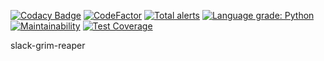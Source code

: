 [![Codacy Badge](https://api.codacy.com/project/badge/Grade/0d123abb57614879bae3dfc90b71be26)](https://app.codacy.com/app/alanwill/slack-grim-reaper?utm_source=github.com&utm_medium=referral&utm_content=alanwill/slack-grim-reaper&utm_campaign=Badge_Grade_Dashboard) [![CodeFactor](https://www.codefactor.io/repository/github/alanwill/slack-grim-reaper/badge/master)](https://www.codefactor.io/repository/github/alanwill/slack-grim-reaper/overview/master) [![Total alerts](https://img.shields.io/lgtm/alerts/g/alanwill/slack-grim-reaper.svg?logo=lgtm&logoWidth=18)](https://lgtm.com/projects/g/alanwill/slack-grim-reaper/alerts/) [![Language grade: Python](https://img.shields.io/lgtm/grade/python/g/alanwill/slack-grim-reaper.svg?logo=lgtm&logoWidth=18)](https://lgtm.com/projects/g/alanwill/slack-grim-reaper/context:python) [![Maintainability](https://api.codeclimate.com/v1/badges/bf759dfe9c70aba8f97f/maintainability)](https://codeclimate.com/github/alanwill/slack-grim-reaper/maintainability) [![Test Coverage](https://api.codeclimate.com/v1/badges/bf759dfe9c70aba8f97f/test_coverage)](https://codeclimate.com/github/alanwill/slack-grim-reaper/test_coverage)

slack-grim-reaper
